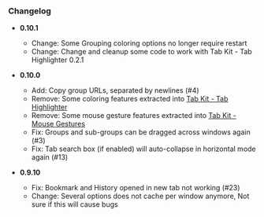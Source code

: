 ### Changelog


- **0.10.1**
  - Change: Some Grouping coloring options no longer require restart
  - Change: Change and cleanup some code to work with Tab Kit - Tab Highlighter 0.2.1

- **0.10.0**
  - Add: Copy group URLs, separated by newlines (#4)
  - Remove: Some coloring features extracted into [Tab Kit - Tab Highlighter](https://github.com/tabkit/tab-highlighter)
  - Remove: Some mouse gesture features extracted into [Tab Kit - Mouse Gestures](https://github.com/tabkit/mouse-gestures)
  - Fix: Groups and sub-groups can be dragged across windows again (#3)
  - Fix: Tab search box (if enabled) will auto-collapse in horizontal mode again (#13)

- **0.9.10**
  - Fix: Bookmark and History opened in new tab not working (#23)
  - Change: Several options does not cache per window anymore, Not sure if this will cause bugs

